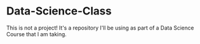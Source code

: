 # Data-Science-Class
This is not a project! It's a repository I'll be using as part of a Data Science Course that I am taking.
